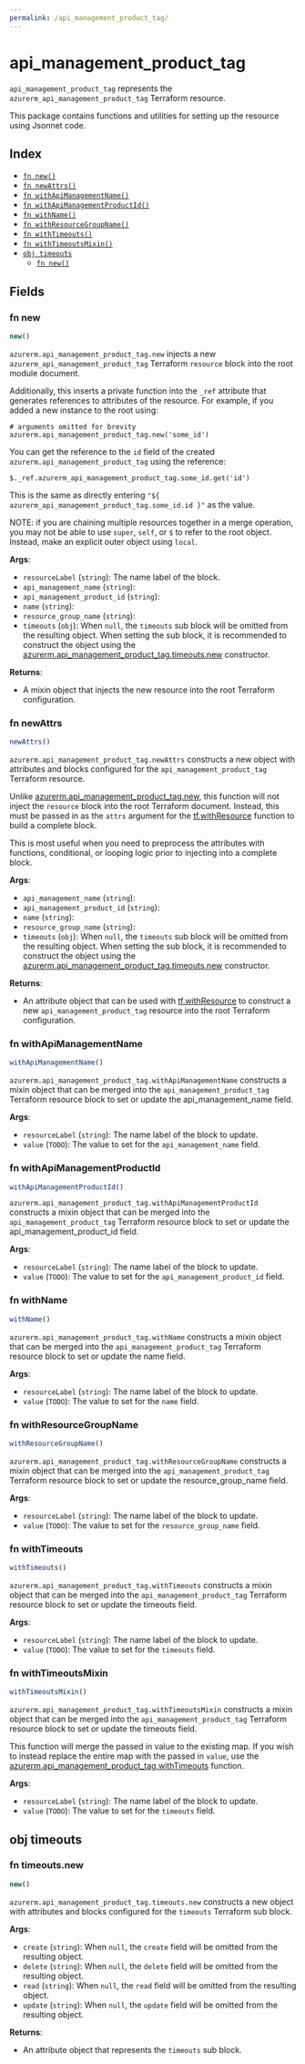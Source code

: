 ```yaml
---
permalink: /api_management_product_tag/
---
```


# api_management_product_tag

`api_management_product_tag` represents the `azurerm_api_management_product_tag` Terraform resource.



This package contains functions and utilities for setting up the resource using Jsonnet code.


## Index

* [`fn new()`](#fn-new)
* [`fn newAttrs()`](#fn-newattrs)
* [`fn withApiManagementName()`](#fn-withapimanagementname)
* [`fn withApiManagementProductId()`](#fn-withapimanagementproductid)
* [`fn withName()`](#fn-withname)
* [`fn withResourceGroupName()`](#fn-withresourcegroupname)
* [`fn withTimeouts()`](#fn-withtimeouts)
* [`fn withTimeoutsMixin()`](#fn-withtimeoutsmixin)
* [`obj timeouts`](#obj-timeouts)
  * [`fn new()`](#fn-timeoutsnew)

## Fields

### fn new

```ts
new()
```


`azurerm.api_management_product_tag.new` injects a new `azurerm_api_management_product_tag` Terraform `resource`
block into the root module document.

Additionally, this inserts a private function into the `_ref` attribute that generates references to attributes of the
resource. For example, if you added a new instance to the root using:

    # arguments omitted for brevity
    azurerm.api_management_product_tag.new('some_id')

You can get the reference to the `id` field of the created `azurerm.api_management_product_tag` using the reference:

    $._ref.azurerm_api_management_product_tag.some_id.get('id')

This is the same as directly entering `"${ azurerm_api_management_product_tag.some_id.id }"` as the value.

NOTE: if you are chaining multiple resources together in a merge operation, you may not be able to use `super`, `self`,
or `$` to refer to the root object. Instead, make an explicit outer object using `local`.

**Args**:
  - `resourceLabel` (`string`): The name label of the block.
  - `api_management_name` (`string`): 
  - `api_management_product_id` (`string`): 
  - `name` (`string`): 
  - `resource_group_name` (`string`): 
  - `timeouts` (`obj`):  When `null`, the `timeouts` sub block will be omitted from the resulting object. When setting the sub block, it is recommended to construct the object using the [azurerm.api_management_product_tag.timeouts.new](#fn-apimanagementproducttagtimeoutsnew) constructor.

**Returns**:
- A mixin object that injects the new resource into the root Terraform configuration.


### fn newAttrs

```ts
newAttrs()
```


`azurerm.api_management_product_tag.newAttrs` constructs a new object with attributes and blocks configured for the `api_management_product_tag`
Terraform resource.

Unlike [azurerm.api_management_product_tag.new](#fn-apimanagementproducttagnew), this function will not inject the `resource`
block into the root Terraform document. Instead, this must be passed in as the `attrs` argument for the
[tf.withResource](https://github.com/tf-libsonnet/core/tree/main/docs#fn-withresource) function to build a complete block.

This is most useful when you need to preprocess the attributes with functions, conditional, or looping logic prior to
injecting into a complete block.

**Args**:
  - `api_management_name` (`string`): 
  - `api_management_product_id` (`string`): 
  - `name` (`string`): 
  - `resource_group_name` (`string`): 
  - `timeouts` (`obj`):  When `null`, the `timeouts` sub block will be omitted from the resulting object. When setting the sub block, it is recommended to construct the object using the [azurerm.api_management_product_tag.timeouts.new](#fn-apimanagementproducttagtimeoutsnew) constructor.

**Returns**:
  - An attribute object that can be used with [tf.withResource](https://github.com/tf-libsonnet/core/tree/main/docs#fn-withresource) to construct a new `api_management_product_tag` resource into the root Terraform configuration.


### fn withApiManagementName

```ts
withApiManagementName()
```

`azurerm.api_management_product_tag.withApiManagementName` constructs a mixin object that can be merged into the `api_management_product_tag`
Terraform resource block to set or update the api_management_name field.



**Args**:
  - `resourceLabel` (`string`): The name label of the block to update.
  - `value` (`TODO`): The value to set for the `api_management_name` field.


### fn withApiManagementProductId

```ts
withApiManagementProductId()
```

`azurerm.api_management_product_tag.withApiManagementProductId` constructs a mixin object that can be merged into the `api_management_product_tag`
Terraform resource block to set or update the api_management_product_id field.



**Args**:
  - `resourceLabel` (`string`): The name label of the block to update.
  - `value` (`TODO`): The value to set for the `api_management_product_id` field.


### fn withName

```ts
withName()
```

`azurerm.api_management_product_tag.withName` constructs a mixin object that can be merged into the `api_management_product_tag`
Terraform resource block to set or update the name field.



**Args**:
  - `resourceLabel` (`string`): The name label of the block to update.
  - `value` (`TODO`): The value to set for the `name` field.


### fn withResourceGroupName

```ts
withResourceGroupName()
```

`azurerm.api_management_product_tag.withResourceGroupName` constructs a mixin object that can be merged into the `api_management_product_tag`
Terraform resource block to set or update the resource_group_name field.



**Args**:
  - `resourceLabel` (`string`): The name label of the block to update.
  - `value` (`TODO`): The value to set for the `resource_group_name` field.


### fn withTimeouts

```ts
withTimeouts()
```

`azurerm.api_management_product_tag.withTimeouts` constructs a mixin object that can be merged into the `api_management_product_tag`
Terraform resource block to set or update the timeouts field.



**Args**:
  - `resourceLabel` (`string`): The name label of the block to update.
  - `value` (`TODO`): The value to set for the `timeouts` field.


### fn withTimeoutsMixin

```ts
withTimeoutsMixin()
```

`azurerm.api_management_product_tag.withTimeoutsMixin` constructs a mixin object that can be merged into the `api_management_product_tag`
Terraform resource block to set or update the timeouts field.

This function will merge the passed in value to the existing map. If you wish
to instead replace the entire map with the passed in `value`, use the [azurerm.api_management_product_tag.withTimeouts](TODO)
function.


**Args**:
  - `resourceLabel` (`string`): The name label of the block to update.
  - `value` (`TODO`): The value to set for the `timeouts` field.


## obj timeouts



### fn timeouts.new

```ts
new()
```


`azurerm.api_management_product_tag.timeouts.new` constructs a new object with attributes and blocks configured for the `timeouts`
Terraform sub block.



**Args**:
  - `create` (`string`):  When `null`, the `create` field will be omitted from the resulting object.
  - `delete` (`string`):  When `null`, the `delete` field will be omitted from the resulting object.
  - `read` (`string`):  When `null`, the `read` field will be omitted from the resulting object.
  - `update` (`string`):  When `null`, the `update` field will be omitted from the resulting object.

**Returns**:
  - An attribute object that represents the `timeouts` sub block.
